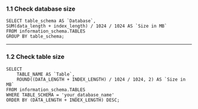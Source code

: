 

### 1.1 Check database size

```
SELECT table_schema AS `Database`,
SUM(data_length + index_length) / 1024 / 1024 AS `Size in MB`
FROM information_schema.TABLES
GROUP BY table_schema;
```
<hr/>

### 1.2 Check table size

```
SELECT
    TABLE_NAME AS `Table`,
    ROUND((DATA_LENGTH + INDEX_LENGTH) / 1024 / 1024, 2) AS `Size in MB`
FROM information_schema.TABLES
WHERE TABLE_SCHEMA = 'your_database_name'
ORDER BY (DATA_LENGTH + INDEX_LENGTH) DESC;
```
